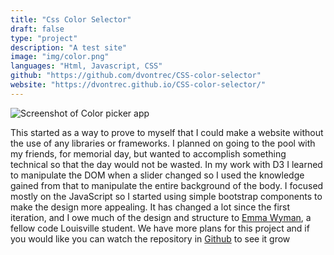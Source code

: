 ```yaml
---
title: "Css Color Selector"
draft: false
type: "project"
description: "A test site"
image: "img/color.png"
languages: "Html, Javascript, CSS"
github: "https://github.com/dvontrec/CSS-color-selector"
website: "https://dvontrec.github.io/CSS-color-selector/"
---
```

<div class="text-center">
	<img class="img-fluid float-center rounded img-thumbnail" src="img/color.png" alt="Screenshot of Color picker app">
</div>
<div class="description">
	<p>This started as a way to prove to myself that I could make a website without the use of any libraries or frameworks. I planned on going to the pool with my friends, for memorial day, but wanted to accomplish something technical so that the day would not be wasted. In my work with D3 I learned to manipulate the DOM when a slider changed so I used the knowledge gained from that to manipulate the entire background of the body. I focused mostly on the JavaScript so I started using simple bootstrap components to make the design more appealing. It has changed a lot since the first iteration, and I owe much of the design and structure to <span><a href="https://twitter.com/ejpinky4">Emma Wyman</a></span>, a fellow code Louisville student. We have more plans for this project and if you would like you can watch the repository in <span><a href="https://github.com/dvontrec/CSS-color-selector">Github</a></span> to see it grow</p>
</div>
<div style="display:flex;justify-content:space-around;">
	<a href="https://github.com/dvontrec/CSS-color-selector"><i class="fab fa-github fa-2x"></i></a>
	<a href="https://dvontrec.github.io/CSS-color-selector/"><i class="fas fa-link fa-2x"></i></a>
</div>


